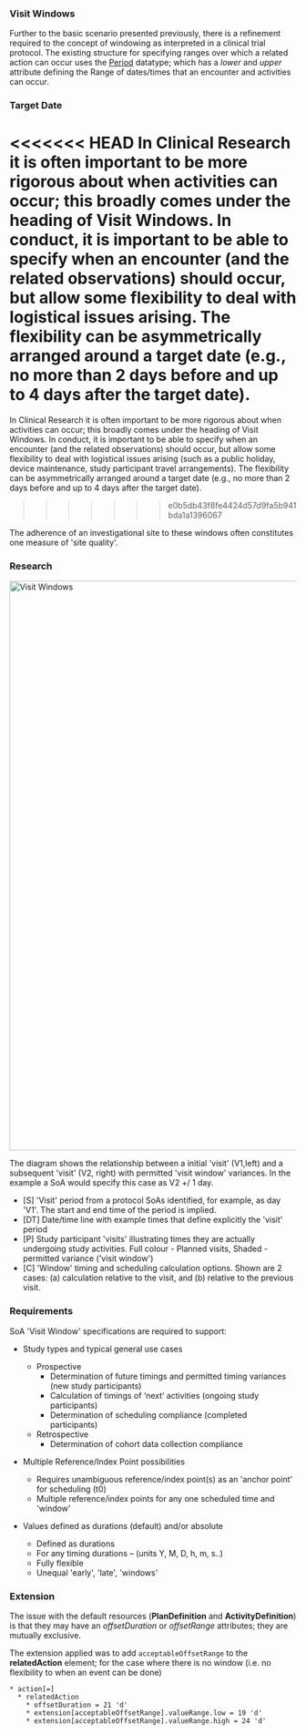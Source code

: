 ### Visit Windows

Further to the basic scenario presented previously, there is a refinement required to the concept of windowing as interpreted in a clinical trial protocol.  The existing structure for specifying ranges over which a related action can occur uses the [Period](https://hl7.org/fhir/datatypes.html#Period) datatype; which has a _lower_ and _upper_ attribute defining the Range of dates/times that an encounter and activities can occur. 

### Target Date

<<<<<<< HEAD
In Clinical Research it is often important to be more rigorous about when activities can occur; this broadly comes under the heading of Visit Windows.  In conduct, it is important to be able to specify when an encounter (and the related observations) should occur, but allow some flexibility to deal with logistical issues arising.  The flexibility can be asymmetrically arranged around a target date (e.g., no more than 2 days before and up to 4 days after the target date).  
=======
In Clinical Research it is often important to be more rigorous about when activities can occur; this broadly comes under the heading of Visit Windows.  In conduct, it is important to be able to specify when an encounter (and the related observations) should occur, but allow some flexibility to deal with logistical issues arising (such as a public holiday, device maintenance, study participant travel arrangements).  The flexibility can be asymmetrically arranged around a target date (e.g., no more than 2 days before and up to 4 days after the target date).  
>>>>>>> e0b5db43f8fe4424d57d9fa5b941bda1a1396067

The adherence of an investigational site to these windows often constitutes one measure of 'site quality'.

### Research

<img src="visit-window-research.png" alt="Visit Windows" width="1000px" style="float:none; margin: 0px 0px 0px 0px;" />

The diagram shows the relationship between a initial 'visit' (V1,left) and a subsequent 'visit' (V2, right) with permitted 'visit window' variances.  In the example a SoA would specify this case as V2 +/ 1 day.

* [S] 'Visit' period from a protocol SoAs identified, for example, as day 'V1'. The start and end time of the period is implied.  
* [DT] Date/time line with example times that define explicitly the 'visit' period 
* [P] Study participant 'visits' illustrating times they are actually undergoing study activities. Full colour - Planned visits, Shaded - permitted variance ('visit window') 
* [C] 'Window' timing and scheduling calculation options. Shown are 2 cases: (a) calculation relative to the visit, and (b) relative to the previous visit.  


### Requirements

SoA 'Visit Window' specifications are required to support: ​
* Study types and typical general use cases​
  * Prospective​
    * Determination of future timings and permitted timing variances (new study participants)​
    * Calculation of timings of ‘next’ activities (ongoing study participants)​
    * Determination of scheduling compliance (completed participants)​
  * Retrospective​
    * Determination of cohort data collection compliance​
    
* Multiple Reference/Index Point possibilities​
  * Requires unambiguous reference/index point(s) as an 'anchor point' for scheduling (t0)​
  * Multiple reference/index points for any one scheduled time and 'window'​
  
* Values defined as durations (default) and/or absolute
  * Defined as durations ​
  * For any timing durations – (units Y, M, D, h, m, s..)​
  * Fully flexible ​
  * Unequal 'early', 'late', 'windows'

### Extension

The issue with the default resources (__PlanDefinition__ and __ActivityDefinition__) is that they may have an _offsetDuration_ or _offsetRange_ attributes; they are mutually exclusive.  

The extension applied was to add `acceptableOffsetRange` to the __relatedAction__ element; for the case where there is no window (i.e. no flexibility to when an event can be done) 
```
* action[=]
  * relatedAction
    * offsetDuration = 21 'd'
    * extension[acceptableOffsetRange].valueRange.low = 19 'd'
    * extension[acceptableOffsetRange].valueRange.high = 24 'd'
```